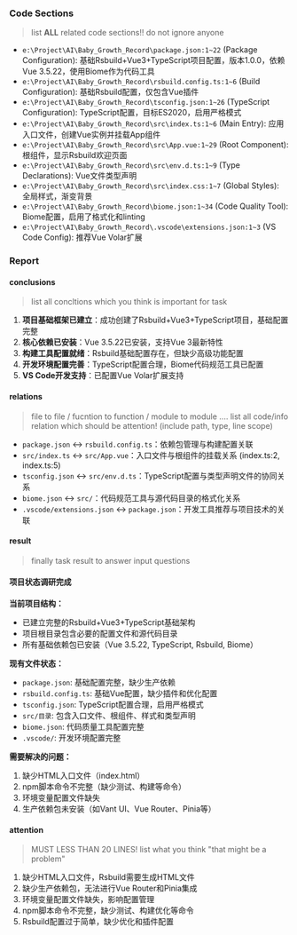 ### Code Sections

> list **ALL** related code sections!! do not ignore anyone

- `e:\Project\AI\Baby_Growth_Record\package.json:1~22` (Package Configuration): 基础Rsbuild+Vue3+TypeScript项目配置，版本1.0.0，依赖Vue 3.5.22，使用Biome作为代码工具
- `e:\Project\AI\Baby_Growth_Record\rsbuild.config.ts:1~6` (Build Configuration): 基础Rsbuild配置，仅包含Vue插件
- `e:\Project\AI\Baby_Growth_Record\tsconfig.json:1~26` (TypeScript Configuration): TypeScript配置，目标ES2020，启用严格模式
- `e:\Project\AI\Baby_Growth_Record\src\index.ts:1~6` (Main Entry): 应用入口文件，创建Vue实例并挂载App组件
- `e:\Project\AI\Baby_Growth_Record\src\App.vue:1~29` (Root Component): 根组件，显示Rsbuild欢迎页面
- `e:\Project\AI\Baby_Growth_Record\src\env.d.ts:1~9` (Type Declarations): Vue文件类型声明
- `e:\Project\AI\Baby_Growth_Record\src\index.css:1~7` (Global Styles): 全局样式，渐变背景
- `e:\Project\AI\Baby_Growth_Record\biome.json:1~34` (Code Quality Tool): Biome配置，启用了格式化和linting
- `e:\Project\AI\Baby_Growth_Record\.vscode\extensions.json:1~3` (VS Code Config): 推荐Vue Volar扩展

<!-- end list -->

### Report

#### conclusions

> list all concltions which you think is important for task

1. **项目基础框架已建立**：成功创建了Rsbuild+Vue3+TypeScript项目，基础配置完整
2. **核心依赖已安装**：Vue 3.5.22已安装，支持Vue 3最新特性
3. **构建工具配置就绪**：Rsbuild基础配置存在，但缺少高级功能配置
4. **开发环境配置完善**：TypeScript配置合理，Biome代码规范工具已配置
5. **VS Code开发支持**：已配置Vue Volar扩展支持

#### relations

> file to file / fucntion to function / module to module ....
> list all code/info relation which should be attention! (include path, type, line scope)

- `package.json` ↔ `rsbuild.config.ts`：依赖包管理与构建配置关联
- `src/index.ts` ↔ `src/App.vue`：入口文件与根组件的挂载关系 (index.ts:2, index.ts:5)
- `tsconfig.json` ↔ `src/env.d.ts`：TypeScript配置与类型声明文件的协同关系
- `biome.json` ↔ `src/`：代码规范工具与源代码目录的格式化关系
- `.vscode/extensions.json` ↔ `package.json`：开发工具推荐与项目技术的关联

#### result

> finally task result to answer input questions

#### 项目状态调研完成

**当前项目结构：**
- 已建立完整的Rsbuild+Vue3+TypeScript基础架构
- 项目根目录包含必要的配置文件和源代码目录
- 所有基础依赖包已安装（Vue 3.5.22, TypeScript, Rsbuild, Biome）

**现有文件状态：**
- `package.json`: 基础配置完整，缺少生产依赖
- `rsbuild.config.ts`: 基础Vue配置，缺少插件和优化配置
- `tsconfig.json`: TypeScript配置合理，启用严格模式
- `src/目录`: 包含入口文件、根组件、样式和类型声明
- `biome.json`: 代码质量工具配置完整
- `.vscode/`: 开发环境配置完整

**需要解决的问题：**
1. 缺少HTML入口文件（index.html）
2. npm脚本命令不完整（缺少测试、构建等命令）
3. 环境变量配置文件缺失
4. 生产依赖包未安装（如Vant UI、Vue Router、Pinia等）

#### attention

> MUST LESS THAN 20 LINES!
> list what you think "that might be a problem"

1. 缺少HTML入口文件，Rsbuild需要生成HTML文件
2. 缺少生产依赖包，无法进行Vue Router和Pinia集成
3. 环境变量配置文件缺失，影响配置管理
4. npm脚本命令不完整，缺少测试、构建优化等命令
5. Rsbuild配置过于简单，缺少优化和插件配置